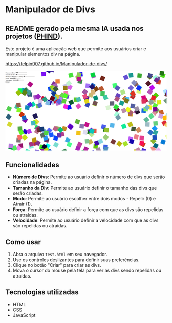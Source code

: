 # Manipulador de Divs
## README gerado pela mesma IA usada nos projetos ([PHIND](https://phind.com)).
Este projeto é uma aplicação web que permite aos usuários criar e manipular elementos div na página.


https://felpin007.github.io/Manipulador-de-divs/


![](divs.png "Animação com Neve")

## Funcionalidades

- **Número de Divs**: Permite ao usuário definir o número de divs que serão criadas na página.
- **Tamanho da Div**: Permite ao usuário definir o tamanho das divs que serão criadas.
- **Modo**: Permite ao usuário escolher entre dois modos - Repelir (0) e Atrair (1).
- **Força**: Permite ao usuário definir a força com que as divs são repelidas ou atraídas.
- **Velocidade**: Permite ao usuário definir a velocidade com que as divs são repelidas ou atraídas.

## Como usar

1. Abra o arquivo `test.html` em seu navegador.
2. Use os controles deslizantes para definir suas preferências.
3. Clique no botão "Criar" para criar as divs.
4. Mova o cursor do mouse pela tela para ver as divs sendo repelidas ou atraídas.

## Tecnologias utilizadas

- HTML
- CSS
- JavaScript
